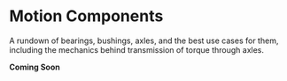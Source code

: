 # Motion Components

A rundown of bearings, bushings, axles, and the best use cases for them, including the mechanics behind transmission of torque through axles.

**Coming Soon**